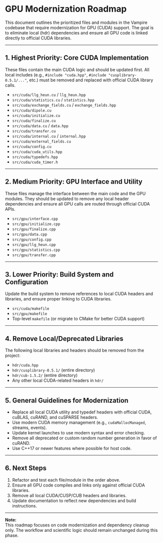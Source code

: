 # GPU Modernization Roadmap

This document outlines the prioritized files and modules in the Vampire codebase that require modernization for GPU (CUDA) support. The goal is to eliminate local (hdr) dependencies and ensure all GPU code is linked directly to official CUDA libraries.

---

## 1. Highest Priority: Core CUDA Implementation

These files contain the main CUDA logic and should be updated first. All local includes (e.g., `#include "cuda.hpp"`, `#include "cusplibrary-0.5.1/..."`, etc.) must be removed and replaced with official CUDA library calls.

- `src/cuda/llg_heun.cu` / `llg_heun.hpp`
- `src/cuda/statistics.cu` / `statistics.hpp`
- `src/cuda/exchange_fields.cu` / `exchange_fields.hpp`
- `src/cuda/dipole.cu`
- `src/cuda/initialize.cu`
- `src/cuda/finalize.cu`
- `src/cuda/data.cu` / `data.hpp`
- `src/cuda/transfer.cu`
- `src/cuda/internal.cu` / `internal.hpp`
- `src/cuda/external_fields.cu`
- `src/cuda/config.cu`
- `src/cuda/cuda_utils.hpp`
- `src/cuda/typedefs.hpp`
- `src/cuda/cuda_timer.h`

---

## 2. Medium Priority: GPU Interface and Utility

These files manage the interface between the main code and the GPU modules. They should be updated to remove any local header dependencies and ensure all GPU calls are routed through official CUDA APIs.

- `src/gpu/interface.cpp`
- `src/gpu/initialize.cpp`
- `src/gpu/finalize.cpp`
- `src/gpu/data.cpp`
- `src/gpu/config.cpp`
- `src/gpu/llg_heun.cpp`
- `src/gpu/statistics.cpp`
- `src/gpu/transfer.cpp`

---

## 3. Lower Priority: Build System and Configuration

Update the build system to remove references to local CUDA headers and libraries, and ensure proper linking to CUDA libraries.

- `src/cuda/makefile`
- `src/gpu/makefile`
- Top-level `makefile` (or migrate to CMake for better CUDA support)

---

## 4. Remove Local/Deprecated Libraries

The following local libraries and headers should be removed from the project:

- `hdr/cuda.hpp`
- `hdr/cusplibrary-0.5.1/` (entire directory)
- `hdr/cub-1.5.2/` (entire directory)
- Any other local CUDA-related headers in `hdr/`

---

## 5. General Guidelines for Modernization

- Replace all local CUDA utility and typedef headers with official CUDA, cuBLAS, cuRAND, and cuSPARSE headers.
- Use modern CUDA memory management (e.g., `cudaMallocManaged`, streams, events).
- Update kernel launches to use modern syntax and error checking.
- Remove all deprecated or custom random number generation in favor of cuRAND.
- Use C++17 or newer features where possible for host code.

---

## 6. Next Steps

1. Refactor and test each file/module in the order above.
2. Ensure all GPU code compiles and links only against official CUDA libraries.
3. Remove all local CUDA/CUSP/CUB headers and libraries.
4. Update documentation to reflect new dependencies and build instructions.

---

**Note:**  
This roadmap focuses on code modernization and dependency cleanup only. The workflow and scientific logic should remain unchanged during this phase.

